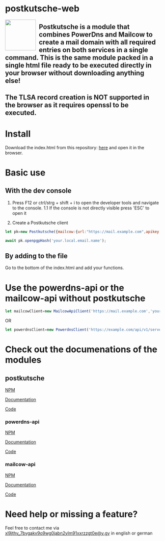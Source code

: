 # postkutsche-web
<img draggable="none" src="https://git.y.gy/firstdorsal/postkutsche-web/-/raw/master/logo.jpg" style="float:left; margin-right:10px;" height="100"> 

## Postkutsche is a module that combines PowerDns and Mailcow to create a mail domain with all required entries on both services in a single command. This is the same module packed in a single html file ready to be executed directly in your browser without downloading anything else!

## The TLSA record creation is **NOT** supported in the browser as it requires openssl to be executed.

# Install
Download the index.html from this repository: [here](https://git.y.gy/firstdorsal/postkutsche-web/-/raw/master/index.html?inline=false) and open it in the browser.

# Basic use
## With the dev console
1. Press F12 or ctrl/strg + shift + i to open the developer tools and navigate to the console.
1.1 If the console is not directly visible press 'ESC' to open it

2. Create a Postkutsche client
```js
let pk=new Postkutsche({mailcow:{url:"https://mail.example.com",apikey:"yourMailcowApiKey"},powerdns:{url:"https://example.com/api/v1/servers/localhost",apikey:"yourPdnsApiKey"}});

await pk.openpgpHash('your.local.email.name');
```
## By adding to the file
Go to the bottom of the index.html and add your functions.

# Use the powerdns-api or the mailcow-api without postkutsche
```js
let mailcowClient=new MailcowApiClient('https://mail.example.com','yourMailcowApiKey');

```
OR
```js
let powerdnsClient=new PowerdnsClient('https://example.com/api/v1/servers/localhost','yourPdnsApiKey');

```
# Check out the documenations of the modules

## postkutsche
[NPM](https://www.npmjs.com/package/postkutsche)

[Documentation](https://doc.y.gy/postkutsche/)

[Code](https://git.y.gy/firstdorsal/postkutsche)

### powerdns-api
[NPM](https://www.npmjs.com/package/@firstdorsal/powerdns-api)

[Documentation](https://doc.y.gy/powerdns-api/)

[Code](https://git.y.gy/firstdorsal/powerdns-api)

### mailcow-api
[NPM](https://www.npmjs.com/package/mailcow-api)

[Documentation](https://doc.y.gy/mailcow-api/)

[Code](https://git.y.gy/firstdorsal/mailcow-api)

# Need help or missing a feature?
Feel free to contact me via [xl9jthv_7bvgakv9o9wg0jabn2ylm91xxrzzgt0e@y.gy](mailto:xl9jthv_7bvgakv9o9wg0jabn2ylm91xxrzzgt0e@y.gy) in english or german
